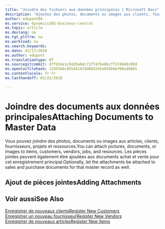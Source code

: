 ```yaml
---
title: "Joindre des fichiers aux données principales | Microsoft Docs"
description: "Ajoutez des photos, documents ou images aux clients, fournisseurs et autres enregistrements principaux, ou ajoutez-les en pièces jointes aux factures."
author: edupont04
ms.service: dynamics365-business-central
ms.topic: article
ms.devlang: na
ms.tgt_pltfrm: na
ms.workload: na
ms.search.keywords: 
ms.date: 01/17/2018
ms.author: edupont
ms.translationtype: HT
ms.sourcegitcommit: d7fb34e1c9428a64c71ff47be8bcff174649c00d
ms.openlocfilehash: 12955b6c85544147dd003241e658b9ef08a4b8b5
ms.contentlocale: fr-fr
ms.lasthandoff: 03/22/2018

---
```

# <a name="attaching-documents-to-master-data"></a><span data-ttu-id="674b1-103">Joindre des documents aux données principales</span><span class="sxs-lookup"><span data-stu-id="674b1-103">Attaching Documents to Master Data</span></span>
<span data-ttu-id="674b1-104">Vous pouvez joindre des photos, documents ou images aux articles, clients, fournisseurs, projets et ressources.</span><span class="sxs-lookup"><span data-stu-id="674b1-104">You can attach pictures, documents, or images to items, customers, vendors, jobs, and resources.</span></span> <span data-ttu-id="674b1-105">Les pièces jointes peuvent également être ajoutées aux documents achat et vente pour cet enregistrement principal.</span><span class="sxs-lookup"><span data-stu-id="674b1-105">Optionally, let the attachments be attached to sales and purchase documents for that master record as well.</span></span>  

## <a name="adding-attachments"></a><span data-ttu-id="674b1-106">Ajout de pièces jointes</span><span class="sxs-lookup"><span data-stu-id="674b1-106">Adding Attachments</span></span>


## <a name="see-also"></a><span data-ttu-id="674b1-107">Voir aussi</span><span class="sxs-lookup"><span data-stu-id="674b1-107">See Also</span></span>
[<span data-ttu-id="674b1-108">Enregistrer de nouveaux clients</span><span class="sxs-lookup"><span data-stu-id="674b1-108">Register New Customers</span></span>](sales-how-register-new-customers.md)  
[<span data-ttu-id="674b1-109">Enregistrer un nouveau fournisseur</span><span class="sxs-lookup"><span data-stu-id="674b1-109">Register New Vendors</span></span>](purchasing-how-register-new-vendors.md)  
[<span data-ttu-id="674b1-110">Enregistrer de nouveaux articles</span><span class="sxs-lookup"><span data-stu-id="674b1-110">Register New Items</span></span>](inventory-how-register-new-items.md)  

